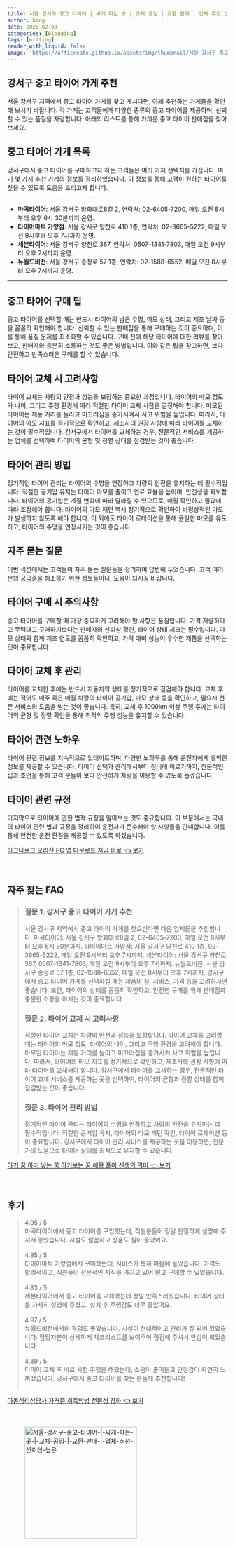 ```yaml
---
title: 서울 강서구 중고 타이어 | 싸게 파는 곳 | 교체 공임 | 교환 판매 | 업체 추천 신뢰성 높은
author: bing
date: 2025-02-03
categories: [Blogging]
tags: [writing]
render_with_liquid: false
image: 'https://afficreate.github.io/assets/img/thumbnail/서울-강서구-중고-타이어-|-싸게-파는-곳-|-교체-공임-|-교환-판매-|-업체-추천-신뢰성-높은.webp'
---
```



<h2 id='강서구 중고 타이어 가게 추천'>강서구 중고 타이어 가게 추천</h2>

<p>서울 강서구 지역에서 중고 타이어 가게를 찾고 계시다면, 아래 추천하는 가게들을 확인해 보시기 바랍니다. 각 가게는 고객들에게 다양한 종류의 중고 타이어를 제공하며, 신뢰할 수 있는 품질을 자랑합니다. 아래의 리스트를 통해 가까운 중고 타이어 판매점을 찾아보세요.</p>

<h2 id='중고 타이어 가게 목록'>중고 타이어 가게 목록</h2>

<p>강서구에서 중고 타이어를 구매하고자 하는 고객들은 여러 가지 선택지를 가집니다. 여기 몇 가지 추천 가게의 정보를 정리하였습니다. 이 정보를 통해 고객이 원하는 타이어를 찾을 수 있도록 도움을 드리고자 합니다.</p>

<hr />

<ul>
    <li><b>마곡타이어</b>: 서울 강서구 방화대로8길 2, 연락처: 02-6405-7200, 매일 오전 8시부터 오후 6시 30분까지 운영.</li>
    <li><b>타이어마트 가양점</b>: 서울 강서구 양천로 410 1층, 연락처: 02-3665-5222, 매일 오전 9시부터 오후 7시까지 운영.</li>
    <li><b>세븐타이어</b>: 서울 강서구 양천로 367, 연락처: 0507-1341-7803, 매일 오전 9시부터 오후 7시까지 운영.</li>
    <li><b>뉴월드비전</b>: 서울 강서구 송정로 57 1층, 연락처: 02-1588-6552, 매일 오전 8시부터 오후 7시까지 운영.</li>
</ul>

<hr />

<h2 id='중고 타이어 구매 팁'>중고 타이어 구매 팁</h2>

<p>중고 타이어를 선택할 때는 반드시 타이어의 남은 수명, 마모 상태, 그리고 제조 날짜 등을 꼼꼼히 확인해야 합니다. 신뢰할 수 있는 판매점을 통해 구매하는 것이 중요하며, 이를 통해 품질 문제를 최소화할 수 있습니다. 구매 전에 해당 타이어에 대한 리뷰를 찾아보고, 판매자와 충분히 소통하는 것도 좋은 방법입니다. 이와 같은 팁을 참고하면, 보다 안전하고 만족스러운 구매를 할 수 있습니다.</p>

<h2 id='타이어 교체 시 고려사항'>타이어 교체 시 고려사항</h2>

<p>타이어 교체는 차량의 안전과 성능을 보장하는 중요한 과정입니다. 타이어의 마모 정도와 나이, 그리고 주행 환경에 따라 적절한 타이어 교체 시점을 결정해야 합니다. 마모된 타이어는 제동 거리를 늘리고 미끄러짐을 증가시켜서 사고 위험을 높입니다. 따라서, 타이어의 마모 지표를 정기적으로 확인하고, 제조사의 권장 사항에 따라 타이어를 교체하는 것이 필수적입니다. 강서구에서 타이어를 교체하는 경우, 전문적인 서비스를 제공하는 업체를 선택하여 타이어의 균형 및 정렬 상태를 점검받는 것이 좋습니다.</p>

<h2 id='타이어 관리 방법'>타이어 관리 방법</h2>

<p>정기적인 타이어 관리는 타이어의 수명을 연장하고 차량의 안전을 유지하는 데 필수적입니다. 적절한 공기압 유지는 타이어 마모를 줄이고 연료 효율을 높이며, 안전성을 확보합니다. 타이어의 공기압은 계절 변화에 따라 달라질 수 있으므로, 매월 확인하고 필요에 따라 조정해야 합니다. 타이어의 마모 패턴 역시 정기적으로 확인하여 비정상적인 마모가 발생하지 않도록 해야 합니다. 이 외에도 타이어 로테이션을 통해 균일한 마모를 유도하고, 타이어의 수명을 연장시키는 것이 좋습니다.</p>

<h2 id='자주 묻는 질문'>자주 묻는 질문</h2>

<p>이번 섹션에서는 고객들이 자주 묻는 질문들을 정리하여 답변해 두었습니다. 고객 여러분의 궁금증을 해소하기 위한 정보들이니, 도움이 되시길 바랍니다.</p>

<h2 id='타이어 구매 시 주의사항'>타이어 구매 시 주의사항</h2>

<p>중고 타이어를 구매할 때 가장 중요하게 고려해야 할 사항은 품질입니다. 가격 저렴하다고 무턱대고 구매하기보다는 판매자의 신뢰성 확인, 타이어 상태 체크는 필수입니다. 마모 상태와 함께 제조 연도를 꼼꼼히 확인하고, 가격 대비 성능이 우수한 제품을 선택하는 것이 중요합니다.</p>

<h2 id='타이어 교체 후 관리'>타이어 교체 후 관리</h2>

<p>타이어를 교체한 후에는 반드시 자동차의 상태를 정기적으로 점검해야 합니다. 교체 후에는 적어도 매주 혹은 매월 차량의 타이어 공기압, 마모 상태 등을 확인하고, 필요시 전문 서비스의 도움을 받는 것이 좋습니다. 특히, 교체 후 1000km 이상 주행 후에는 타이어의 균형 및 정렬 확인을 통해 최적의 주행 성능을 유지할 수 있습니다.</p>

<h2 id='타이어 관련 노하우'>타이어 관련 노하우</h2>

<p>타이어 관련 정보를 지속적으로 업데이트하며, 다양한 노하우를 통해 운전자에게 유익한 정보를 제공할 수 있습니다. 타이어 선택과 관리에서부터 정비에 이르기까지, 전문적인 팁과 조언을 통해 고객 분들이 보다 안전하게 차량을 이용할 수 있도록 돕겠습니다.</p>

<h2 id='타이어 관련 규정'>타이어 관련 규정</h2>

<p>마지막으로 타이어에 관한 법적 규정을 알아보는 것도 중요합니다. 이 부분에서는 국내의 타이어 관련 법과 규정을 정리하여 운전자가 준수해야 할 사항들을 안내합니다. 이를 통해 안전한 운전 환경을 제공할 수 있도록 하겠습니다.</p>


<p><a class="click-button" title="라그나로크 오리진 PC 앱 다운로드 지금 바로" href="https://afficreate.github.io/posts/%EB%9D%BC%EA%B7%B8%EB%82%98%EB%A1%9C%ED%81%AC-%EC%98%A4%EB%A6%AC%EC%A7%84-PC-%EC%95%B1-%EB%8B%A4%EC%9A%B4%EB%A1%9C%EB%93%9C-%EC%A7%80%EA%B8%88-%EB%B0%94%EB%A1%9C/" rel="dofollow">라그나로크 오리진 PC 앱 다운로드 지금 바로 👈 보기</a></p><br>
<h2 id='자주_찾는_FAQ'>자주 찾는 FAQ</h2>
<div itemscope="" itemtype="https://schema.org/FAQPage"> 
<blockquote> 
<div itemscope="" itemprop="mainEntity" itemtype="https://schema.org/Question"> 
<h3 itemprop="name">질문 1. 강서구 중고 타이어 가게 추천</h3> 
<div itemscope="" itemprop="acceptedAnswer" itemtype="https://schema.org/Answer"> 
<span itemprop="text"> 
<p>서울 강서구 지역에서 중고 타이어 가게를 찾으신다면 다음 업체들을 추천합니다. 마곡타이어: 서울 강서구 방화대로8길 2, 02-6405-7200, 매일 오전 8시부터 오후 6시 30분까지. 타이어마트 가양점: 서울 강서구 양천로 410 1층, 02-3665-5222, 매일 오전 9시부터 오후 7시까지. 세븐타이어: 서울 강서구 양천로 367, 0507-1341-7803, 매일 오전 9시부터 오후 7시까지. 뉴월드비전: 서울 강서구 송정로 57 1층, 02-1588-6552, 매일 오전 8시부터 오후 7시까지. 강서구에서 중고 타이어 가게를 선택하실 때는 제품의 질, 서비스, 가격 등을 고려하시면 좋습니다. 또한, 타이어의 상태를 꼼꼼히 확인하고, 안전한 구매를 위해 판매점과 충분한 소통을 하시는 것이 중요합니다.</p> 
</span> 
</div> 
</div> 

<div itemscope="" itemprop="mainEntity" itemtype="https://schema.org/Question"> 
<h3 itemprop="name">질문 2. 타이어 교체 시 고려사항</h3> 
<div itemscope="" itemprop="acceptedAnswer" itemtype="https://schema.org/Answer"> 
<span itemprop="text"> 
<p>적절한 타이어 교체는 차량의 안전과 성능을 보장합니다. 타이어 교체를 고려할 때는 타이어의 마모 정도, 타이어의 나이, 그리고 주행 환경을 고려해야 합니다. 마모된 타이어는 제동 거리를 늘리고 미끄러짐을 증가시켜 사고 위험을 높입니다. 따라서, 타이어의 마모 지표를 정기적으로 확인하고, 제조사의 권장 사항에 따라 타이어를 교체해야 합니다. 강서구에서 타이어를 교체하는 경우, 전문적인 타이어 교체 서비스를 제공하는 곳을 선택하여, 타이어의 균형과 정렬 상태를 함께 점검받는 것이 좋습니다.</p> 
</span> 
</div> 
</div> 

<div itemscope="" itemprop="mainEntity" itemtype="https://schema.org/Question"> 
<h3 itemprop="name">질문 3. 타이어 관리 방법</h3> 
<div itemscope="" itemprop="acceptedAnswer" itemtype="https://schema.org/Answer"> 
<span itemprop="text"> 
<p>정기적인 타이어 관리는 타이어의 수명을 연장하고 차량의 안전을 유지하는 데 필수적입니다. 적절한 공기압 유지, 타이어의 마모 패턴 확인, 타이어 로테이션 등이 중요합니다. 강서구에서 타이어 관리 서비스를 제공하는 곳을 이용하면, 전문가의 도움으로 타이어 상태를 최적으로 유지할 수 있습니다.</p> 
</span> 
</div> 
</div> 

</blockquote> 
</div>
<p><a class="click-button" title="아기 꿈 아기 낳는 꿈 아기보는 꿈 해몽 풀이 신생의 의미" href="https://afficreate.github.io/posts/%EC%95%84%EA%B8%B0-%EA%BF%88-%EC%95%84%EA%B8%B0-%EB%82%B3%EB%8A%94-%EA%BF%88-%EC%95%84%EA%B8%B0%EB%B3%B4%EB%8A%94-%EA%BF%88-%ED%95%B4%EB%AA%BD-%ED%92%80%EC%9D%B4-%EC%8B%A0%EC%83%9D%EC%9D%98-%EC%9D%98%EB%AF%B8/" rel="dofollow">아기 꿈 아기 낳는 꿈 아기보는 꿈 해몽 풀이 신생의 의미 👈 보기</a></p><br>
<h2 id='후기'>후기</h2>
<div itemscope itemtype="https://schema.org/Product">
  <blockquote>
  <div itemprop="review" itemscope itemtype="https://schema.org/Review">
      <div itemprop="reviewRating" itemscope itemtype="https://schema.org/Rating"> <span itemprop="ratingValue">4.95</span> / <span itemprop="bestRating">5</span> </div>
      <span itemprop="reviewBody">마곡타이어에서 중고 타이어를 구입했는데, 직원분들이 정말 친절하게 설명해 주셔서 좋았습니다. 시설도 깔끔하고 상품도 질이 좋았어요.</span>
  </div>
  <br>
  <div itemprop="review" itemscope itemtype="https://schema.org/Review">
      <div itemprop="reviewRating" itemscope itemtype="https://schema.org/Rating"> <span itemprop="ratingValue">4.95</span> / <span itemprop="bestRating">5</span> </div>
      <span itemprop="reviewBody">타이어마트 가양점에서 구매했는데, 서비스가 특히 마음에 들었습니다. 가격도 합리적이고, 직원들이 전문적인 지식을 가지고 있어 믿고 구매할 수 있었습니다.</span>
  </div>
  <br>
  <div itemprop="review" itemscope itemtype="https://schema.org/Review">
      <div itemprop="reviewRating" itemscope itemtype="https://schema.org/Rating"> <span itemprop="ratingValue">4.83</span> / <span itemprop="bestRating">5</span> </div>
      <span itemprop="reviewBody">세븐타이어에서 중고 타이어를 교체했는데 정말 만족스러웠습니다. 타이어 상태를 자세히 설명해 주셨고, 설치 후 주행감도 너무 좋았어요.</span>
  </div>
  <br>
  <div itemprop="review" itemscope itemtype="https://schema.org/Review">
      <div itemprop="reviewRating" itemscope itemtype="https://schema.org/Rating"> <span itemprop="ratingValue">4.97</span> / <span itemprop="bestRating">5</span> </div>
      <span itemprop="reviewBody">뉴월드비전에서의 경험도 좋았습니다. 시설이 현대적이고 관리가 잘 되어 있었습니다. 담당자분이 상세하게 체크리스트를 보여주며 점검해 주셔서 안심이 되었습니다.</span>
  </div>
  <br>
  <div itemprop="review" itemscope itemtype="https://schema.org/Review">
      <div itemprop="reviewRating" itemscope itemtype="https://schema.org/Rating"> <span itemprop="ratingValue">4.89</span> / <span itemprop="bestRating">5</span> </div>
      <span itemprop="reviewBody">타이어 교체 후 바로 시험 주행을 해봤는데, 소음이 줄어들고 안정감이 확연히 느껴졌습니다. 강서구에서 중고 타이어를 찾는 분들께 추천합니다!</span>
  </div>
  <br>
  </blockquote>
</div>
<p><a class="click-button" title="아동심리상담사 자격증 취득방법 전문성 강화" href="https://afficreate.github.io/posts/%EC%95%84%EB%8F%99%EC%8B%AC%EB%A6%AC%EC%83%81%EB%8B%B4%EC%82%AC-%EC%9E%90%EA%B2%A9%EC%A6%9D-%EC%B7%A8%EB%93%9D%EB%B0%A9%EB%B2%95-%EC%A0%84%EB%AC%B8%EC%84%B1-%EA%B0%95%ED%99%94/" rel="dofollow">아동심리상담사 자격증 취득방법 전문성 강화 👈 보기</a></p><br>
<figure class="image"><img src="https://afficreate.github.io/assets/img/thumbnail/서울-강서구-중고-타이어-|-싸게-파는-곳-|-교체-공임-|-교환-판매-|-업체-추천-신뢰성-높은.webp" alt="서울-강서구-중고-타이어-|-싸게-파는-곳-|-교체-공임-|-교환-판매-|-업체-추천-신뢰성-높은" width="256" height="256"></figure>